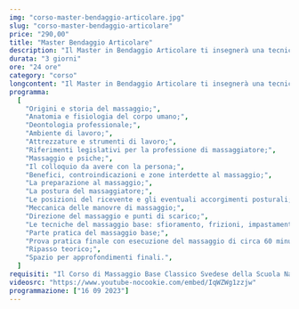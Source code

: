 ```yaml
---
img: "corso-master-bendaggio-articolare.jpg"
slug: "corso-master-bendaggio-articolare"
price: "290,00"
title: "Master Bendaggio Articolare"
description: "Il Master in Bendaggio Articolare ti insegnerà una tecnica di immobilizzazione parziale delle articolazioni, che permette di proteggere le strutture capsulo-legamentose da traumi e lesioni, favorendo al tempo stesso la funzionalità e la rieducazione dell’articolazione stessa. Il bendaggio articolare è una tecnica molto usata in ambito sportivo, per prevenire e curare le patologie articolari degli atleti, consentendo loro un precoce reinserimento nell’attività agonistica. Il bendaggio articolare si basa sulla conoscenza delle forze che causano un trauma e sulla capacità di contrastarle con una protezione adeguata. Il bendaggio articolare si esegue con l’uso di bende elastiche o adesive, che vengono applicate sull’articolazione in modo da mettere in posizione di accorciamento le strutture anatomiche lese, realizzando un effetto antalgico, e da mantenere il massimo grado di articolarità possibile, compatibilmente con la lesione. Il bendaggio articolare ha molti benefici: terapeutico, riabilitativo, psicologico, antalgico, preventivo, riduttivo, conservativo. Nel master imparerai la teoria e la pratica del bendaggio articolare, studierai l’anatomia e la fisiologia delle articolazioni, approfondirai le tecniche di bendaggio per le diverse articolazioni e le diverse patologie. Il master ti renderà in grado di praticare un bendaggio articolare efficace e sicuro, ottenendo un’azione protettiva e rieducativa su tutto il sistema articolare. Il master ti offrirà anche molte opportunità lavorative, come lavorare con gli atleti nei centri sportivi dove potrai soddisfare i bisogni di tanti clienti."
durata: "3 giorni"
ore: "24 ore"
category: "corso"
longcontent: "Il Master in Bendaggio Articolare ti insegnerà una tecnica di immobilizzazione parziale delle articolazioni, che permette di proteggere le strutture capsulo-legamentose da traumi e lesioni, favorendo al tempo stesso la funzionalità e la rieducazione dell’articolazione stessa. Il bendaggio articolare è una tecnica molto usata in ambito sportivo, per prevenire e curare le patologie articolari degli atleti, consentendo loro un precoce reinserimento nell’attività agonistica. Il bendaggio articolare si basa sulla conoscenza delle forze che causano un trauma e sulla capacità di contrastarle con una protezione adeguata. Il bendaggio articolare si esegue con l’uso di bende elastiche o adesive, che vengono applicate sull’articolazione in modo da mettere in posizione di accorciamento le strutture anatomiche lese, realizzando un effetto antalgico, e da mantenere il massimo grado di articolarità possibile, compatibilmente con la lesione. Il bendaggio articolare ha molti benefici: terapeutico, riabilitativo, psicologico, antalgico, preventivo, riduttivo, conservativo. Nel master imparerai la teoria e la pratica del bendaggio articolare, studierai l’anatomia e la fisiologia delle articolazioni, approfondirai le tecniche di bendaggio per le diverse articolazioni e le diverse patologie. Il master ti renderà in grado di praticare un bendaggio articolare efficace e sicuro, ottenendo un’azione protettiva e rieducativa su tutto il sistema articolare. Il master ti offrirà anche molte opportunità lavorative, come lavorare con gli atleti nei centri sportivi dove potrai soddisfare i bisogni di tanti clienti."
programma:
  [
    "Origini e storia del massaggio;",
    "Anatomia e fisiologia del corpo umano;",
    "Deontologia professionale;",
    "Ambiente di lavoro;",
    "Attrezzature e strumenti di lavoro;",
    "Riferimenti legislativi per la professione di massaggiatore;",
    "Massaggio e psiche;",
    "Il colloquio da avere con la persona;",
    "Benefici, controindicazioni e zone interdette al massaggio;",
    "La preparazione al massaggio;",
    "La postura del massaggiatore;",
    "Le posizioni del ricevente e gli eventuali accorgimenti posturali;",
    "Meccanica delle manovre di massaggio;",
    "Direzione del massaggio e punti di scarico;",
    "Le tecniche del massaggio base: sfioramento, frizioni, impastamenti, vibrazioni e percussioni in tutte le loro varianti e manovre;",
    "Parte pratica del massaggio base;",
    "Prova pratica finale con esecuzione del massaggio di circa 60 minuti;",
    "Ripasso teorico;",
    "Spazio per approfondimenti finali.",
  ]
requisiti: "Il Corso di Massaggio Base Classico Svedese della Scuola Nazionale di Massaggio Tao® è il corso per eccellenza più completo tra tutti. Esso è aperto e rivolto a chiunque, quindi non è necessario avere un'esperienza di base precedente. Il Massaggio Base Classico Svedese è particolarmente consigliato a chi non ha esperienza nelle tecniche di massaggio occidentali quali Sfioramenti, Frizioni, Impastamenti, Vibrazioni e Percussioni in tutte le loro varianti."
videosrc: "https://www.youtube-nocookie.com/embed/IqWZWg1zzjw"
programmazione: ["16 09 2023"]
---
```

